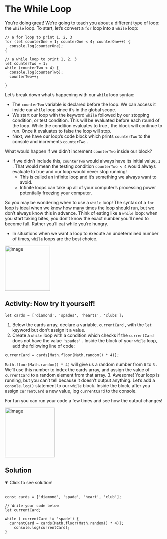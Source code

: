 # The While Loop

You’re doing great! We’re going to teach you about a different type of loop: the ```while``` loop. To start, let’s convert a ```for``` loop into a ```while``` loop:

```
// a for loop to print 1, 2, 3
for (let counterOne = 1; counterOne < 4; counterOne++) {
  console.log(counterOne);
{

// a while loop to print 1, 2, 3
let counterTwo = 1;
while (counterTwo < 4) {
  console.log(counterTwo);
  counterTwo++;

}
```
Let’s break down what’s happening with our ```while``` loop syntax:

  - The ```counterTwo``` variable is declared before the loop. We can access it inside our ```while``` loop since it’s in the
global scope.
  - We start our loop with the keyword ```while``` followed by our stopping condition, or test condition. This will be
evaluated before each round of the loop. While the condition evaluates to true , the block will continue to run.
Once it evaluates to false the loop will stop.
  - Next, we have our loop’s code block which prints ```counterTwo``` to the console and increments ```counterTwo``` .

What would happen if we didn’t increment ```counterTwo``` inside our block? 
  - If we didn’t include this, ```counterTwo``` would always have its initial value, ```1``` . That would mean the testing condition ```counterTwo < 4``` would always evaluate to true and our loop would never stop running! 
    - This is called an infinite loop and it’s something we always want to avoid. 
    - Infinite loops can take up all of your computer’s processing power potentially freezing your computer.

So you may be wondering when to use a ```while``` loop! The syntax of a ```for``` loop is ideal when we know how many times the loop should run, but we don’t always know this in advance. Think of eating like a ```while``` loop: when you
start taking bites, you don’t know the exact number you’ll need to become full. Rather you’ll eat while you’re hungry.
  - In situations when we want a loop to execute an undetermined number of times, ```while``` loops are the best choice.


<img width="144" alt="image" src="https://user-images.githubusercontent.com/47826697/164296281-b0d93c08-e712-4e26-82fd-a956c0f2d798.png">


## Activity: Now try it yourself!

```
let cards = ['diamond', 'spades', 'hearts', 'clubs'];
```

  1. Below the cards array, declare a variable, ```currentCard``` , with the ```let``` keyword but don’t assign it a value.
  2. Create a ```while``` loop with a condition which checks if the ```currentCard``` does not have the value ```'spades'``` . Inside the block of your ```while``` loop, add the following line of code:

```
currenrCard = cards[Math.floor(Math.random() * 4)];
```
  ```Math.floor(Math.random() * 4)``` will give us a random number from ```0``` to ```3``` . We’ll use this number to index the cards array, and assign the value of ```currentCard``` to a random element from that array.
    3. Awesome! Your loop is running, but you can’t tell because it doesn’t output anything. Let’s add a ```console.log()``` statement to our ```while``` block. Inside the block, after you assign ```currentCard``` a new value, log ```currentCard``` to the console.

  For fun you can run your code a few times and see how the output changes!
  
 <img width="159" alt="image" src="https://user-images.githubusercontent.com/47826697/164297237-188d45a7-137c-4347-9206-2e31a02ed7b2.png">

## Solution
  
 <details open>
<summary>Click to see solution!</summary>
<br>
  
```
const cards = ['diamond', 'spade', 'heart', 'club'];

// Write your code below
let currentCard;

while ( currentCard != 'spade') {
  currentCard = cards[Math.floor(Math.random() * 4)];
	console.log(currentCard);
}
```
</details>
